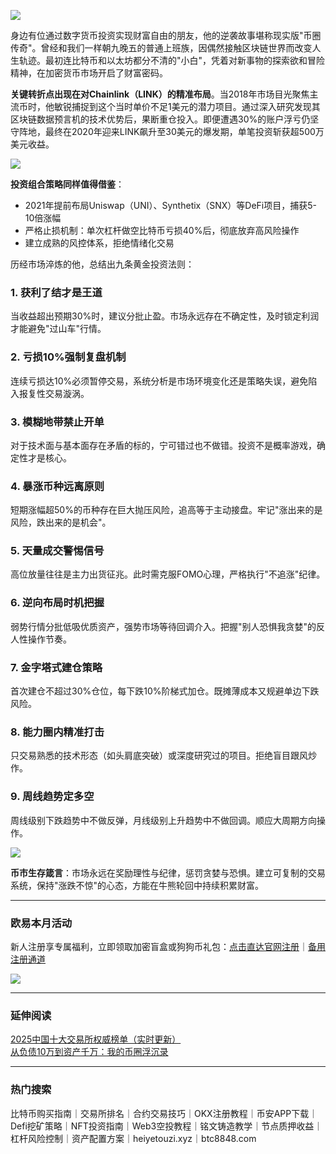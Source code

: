 ![](https://ac63e02.webp.li/chaobifacaidemijue-001.png)

身边有位通过数字货币投资实现财富自由的朋友，他的逆袭故事堪称现实版"币圈传奇"。曾经和我们一样朝九晚五的普通上班族，因偶然接触区块链世界而改变人生轨迹。最初连比特币和以太坊都分不清的"小白"，凭着对新事物的探索欲和冒险精神，在加密货币市场开启了财富密码。

**关键转折点出现在对Chainlink（LINK）的精准布局**。当2018年市场目光聚焦主流币时，他敏锐捕捉到这个当时单价不足1美元的潜力项目。通过深入研究发现其区块链数据预言机的技术优势后，果断重仓投入。即便遭遇30%的账户浮亏仍坚守阵地，最终在2020年迎来LINK飙升至30美元的爆发期，单笔投资斩获超500万美元收益。

![](https://ac63e02.webp.li/chaobifacaidemijue-002.png)

**投资组合策略同样值得借鉴**：
- 2021年提前布局Uniswap（UNI）、Synthetix（SNX）等DeFi项目，捕获5-10倍涨幅
- 严格止损机制：单次杠杆做空比特币亏损40%后，彻底放弃高风险操作
- 建立成熟的风控体系，拒绝情绪化交易

历经市场淬炼的他，总结出九条黄金投资法则：

### 1. 获利了结才是王道
当收益超出预期30%时，建议分批止盈。市场永远存在不确定性，及时锁定利润才能避免"过山车"行情。

### 2. 亏损10%强制复盘机制
连续亏损达10%必须暂停交易，系统分析是市场环境变化还是策略失误，避免陷入报复性交易漩涡。

### 3. 模糊地带禁止开单
对于技术面与基本面存在矛盾的标的，宁可错过也不做错。投资不是概率游戏，确定性才是核心。

### 4. 暴涨币种远离原则
短期涨幅超50%的币种存在巨大抛压风险，追高等于主动接盘。牢记"涨出来的是风险，跌出来的是机会"。

### 5. 天量成交警惕信号
高位放量往往是主力出货征兆。此时需克服FOMO心理，严格执行"不追涨"纪律。

### 6. 逆向布局时机把握
弱势行情分批低吸优质资产，强势市场等待回调介入。把握"别人恐惧我贪婪"的反人性操作节奏。

### 7. 金字塔式建仓策略
首次建仓不超过30%仓位，每下跌10%阶梯式加仓。既摊薄成本又规避单边下跌风险。

### 8. 能力圈内精准打击
只交易熟悉的技术形态（如头肩底突破）或深度研究过的项目。拒绝盲目跟风炒作。

### 9. 周线趋势定多空
周线级别下跌趋势中不做反弹，月线级别上升趋势中不做回调。顺应大周期方向操作。

![](https://ac63e02.webp.li/chaobifacaidemijue-003.png)

**币市生存箴言**：市场永远在奖励理性与纪律，惩罚贪婪与恐惧。建立可复制的交易系统，保持"涨跌不惊"的心态，方能在牛熊轮回中持续积累财富。

---

### 欧易本月活动
新人注册享专属福利，立即领取加密盲盒或狗狗币礼包：[点击直达官网注册](https://www.okx.com/zh-hans/join/74873351)｜[备用注册通道](https://www.chouyi.world/zh-hans/join/18639032)

[![](https://fe095ec.webp.li/top-10-exchanges-001.jpg)](https://www.chouyi.world/zh-hans/join/18639032)

---

### 延伸阅读
[2025中国十大交易所权威榜单（实时更新）](https://btc8848.com/top-10-exchanges/)  
[从负债10万到资产千万：我的币圈浮沉录](https://heiyetouzi.xyz/biquanstory001/)

---

### 热门搜索
比特币购买指南｜交易所排名｜合约交易技巧｜OKX注册教程｜币安APP下载｜Defi挖矿策略｜NFT投资指南｜Web3空投教程｜铭文铸造教学｜节点质押收益｜杠杆风险控制｜资产配置方案｜heiyetouzi.xyz｜btc8848.com